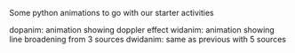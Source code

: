 Some python animations to go with our starter activities

dopanim: animation showing doppler effect
widanim: animation showing line broadening from 3 sources
dwidanim: same as previous with 5 sources
